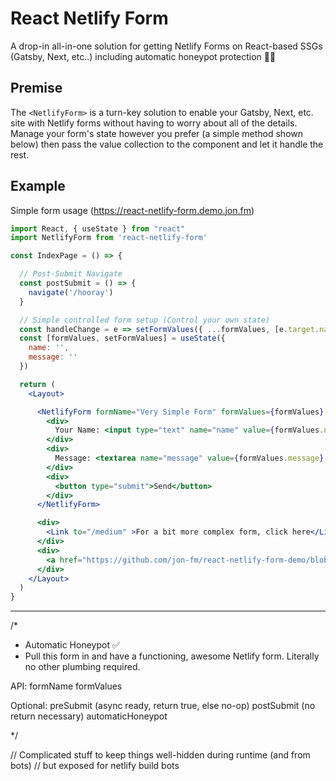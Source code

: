 # React Netlify Form

A drop-in all-in-one solution for getting Netlify Forms on React-based SSGs
(Gatsby, Next, etc..) including automatic honeypot protection 💯📝

## Premise

The `<NetlifyForm>` is a turn-key solution to enable your Gatsby, Next, etc. site
with Netlify forms without having to worry about all of the details. Manage your
form's state however you prefer (a simple method shown below) then pass the value
collection to the component and let it handle the rest.

## Example

Simple form usage (https://react-netlify-form.demo.jon.fm)
```jsx
import React, { useState } from "react"
import NetlifyForm from 'react-netlify-form'

const IndexPage = () => {

  // Post-Submit Navigate
  const postSubmit = () => {
    navigate('/hooray')
  }

  // Simple controlled form setup (Control your own state)
  const handleChange = e => setFormValues({ ...formValues, [e.target.name]: e.target.value })
  const [formValues, setFormValues] = useState({
    name: '',
    message: ''
  })

  return (
    <Layout>

      <NetlifyForm formName="Very Simple Form" formValues={formValues} postSubmit={postSubmit} >
        <div>
          Your Name: <input type="text" name="name" value={formValues.name} onChange={handleChange} required />
        </div>
        <div>
          Message: <textarea name="message" value={formValues.message} onChange={handleChange} required />
        </div>
        <div>
          <button type="submit">Send</button>
        </div>
      </NetlifyForm>

      <div>
        <Link to="/medium" >For a bit more complex form, click here</Link>
      </div>
      <div>
        <a href="https://github.com/jon-fm/react-netlify-form-demo/blob/master/src/pages/index.js">To see the code, click here!</a>
      </div>
    </Layout>
  )
}
```

---

  /* 

  - Automatic Honeypot ✅
  - Pull this form in and have a functioning, awesome Netlify form. Literally
    no other plumbing required.

  API: 
    formName
    formValues
    
  Optional:
    preSubmit (async ready, return true, else no-op)
    postSubmit (no return necessary)
    automaticHoneypot

  */

  // Complicated stuff to keep things well-hidden during runtime (and from bots)
  // but exposed for netlify build bots
